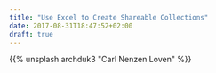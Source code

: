 ```yaml
---
title: "Use Excel to Create Shareable Collections"
date: 2017-08-31T18:47:52+02:00
draft: true
---
```


{{% unsplash archduk3 "Carl Nenzen Loven" %}}
